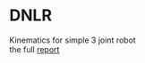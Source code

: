 # DNLR
Kinematics for simple 3 joint robot<br/>
the full [report](https://docs.google.com/document/d/1L9B1EBuHFQCN_-4T9CjO4k5hbL_Nkj7sktnDb8wltQc/edit?usp=sharing)
